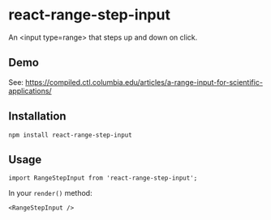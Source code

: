 # react-range-step-input
An &lt;input type=range> that steps up and down on click.

## Demo

See: https://compiled.ctl.columbia.edu/articles/a-range-input-for-scientific-applications/

## Installation

    npm install react-range-step-input
    
## Usage

    import RangeStepInput from 'react-range-step-input';

In your `render()` method:

    <RangeStepInput />
